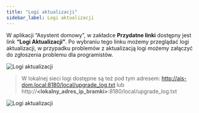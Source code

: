 ```yaml
---
title: "Logi aktualizacji"
sidebar_label: Logi aktualizacji
---
```


W aplikacji “Asystent domowy”, w zakładce **Przydatne linki** dostępny jest link **“Logi Aktualizacji”**. Po wybraniu tego linku możemy przeglądać logi aktualizacji, w przypadku problemów z aktualizacją logi możemy załączyć do zgłoszenia problemu dla programistów.


![Logi aktualizacji](/AIS-docs/img/en/frontend/update_logs.png)

>W lokalnej sieci logi dostępne są też pod tym adresem: http://ais-dom.local:8180/local/upgrade_log.txt lub http://**<lokalny_adres_ip_bramki>**:8180/local/upgrade_log.txt

![Logi aktualizacji](/AIS-docs/img/en/bramka/update_logs_txt.png)

